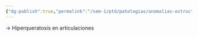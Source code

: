 ```yaml
---
{"dg-publish":true,"permalink":"/sem-1/ptd/patologias/anomalias-estructurales/ictiosis-congenita/"}
---
```




→ Hiperqueratosis en articulaciones